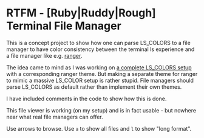 # RTFM - [Ruby|Ruddy|Rough] Terminal File Manager

This is a concept project to show how one can parse LS_COLORS to a file
manager to have color consistency between the terminal ls experience and a
file manager like e.g. [ranger](https://github.com/ranger/ranger).

The idea came to mind as I was working on [a complete
LS_COLORS setup](https://github.com/isene/LS_COLORS) with a corresponding
ranger theme. But making a separate theme for ranger to mimic a massive
LS_COLOR setup is rather stupid. File managers should parse LS_COLORS as
default rather than implement their own themes.

I have included comments in the code to show how this is done.

This file viewer is working (on my setup) and is in fact usable - but nowhere
near what real file managers can offer.

Use arrows to browse. Use `a` to show all files and `l` to show "long format".
